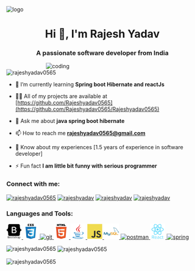 ![logo](https://github.com/Rajeshyadav0565/Rajeshyadav0565/blob/main/githubbanner.jpg)
<h1 align="center">Hi 👋, I'm Rajesh Yadav</h1>
<h3 align="center">A passionate software developer from India</h3>
<img align="right" alt="coding" width=400 src="https://www.sarvika.com/wp-content/uploads/2021/03/Backend-Developer-Python-GIF-Dribble.gif">

<p align="left"> <img src="https://komarev.com/ghpvc/?username=rajeshyadav0565&label=Profile%20views&color=0e75b6&style=flat" alt="rajeshyadav0565" /> </p>

- 🌱 I’m currently learning **Spring boot Hibernate and reactJs**

- 👨‍💻 All of my projects are available at [https://github.com/Rajeshyadav0565](https://github.com/Rajeshyadav0565/Rajeshyadav0565)

- 💬 Ask me about **java spring boot hibernate**

- 📫 How to reach me **rajeshyadav0565@gmail.com**

- 📄 Know about my experiences [1.5 years of experience in software developer]

- ⚡ Fun fact **I am little bit funny with serious programmer**

<h3 align="left">Connect with me:</h3>
<p align="left">
<a href="https://linkedin.com/in/rajeshyadav0565" target="blank"><img align="center" src="https://raw.githubusercontent.com/rahuldkjain/github-profile-readme-generator/master/src/images/icons/Social/linked-in-alt.svg" alt="rajeshyadav0565" height="30" width="40" /></a>
<a href="https://fb.com/rajeshyadav" target="blank"><img align="center" src="https://raw.githubusercontent.com/rahuldkjain/github-profile-readme-generator/master/src/images/icons/Social/facebook.svg" alt="rajeshyadav" height="30" width="40" /></a>
<a href="https://instagram.com/rajeshyadav" target="blank"><img align="center" src="https://raw.githubusercontent.com/rahuldkjain/github-profile-readme-generator/master/src/images/icons/Social/instagram.svg" alt="rajeshyadav" height="30" width="40" /></a>
<a href="https://auth.geeksforgeeks.org/user/rajeshyadav" target="blank"><img align="center" src="https://raw.githubusercontent.com/rahuldkjain/github-profile-readme-generator/master/src/images/icons/Social/geeks-for-geeks.svg" alt="rajeshyadav" height="30" width="40" /></a>
</p>

<h3 align="left">Languages and Tools:</h3>
<p align="left"> <a href="https://getbootstrap.com" target="_blank" rel="noreferrer"> <img src="https://raw.githubusercontent.com/devicons/devicon/master/icons/bootstrap/bootstrap-plain-wordmark.svg" alt="bootstrap" width="40" height="40"/> </a> <a href="https://www.w3schools.com/css/" target="_blank" rel="noreferrer"> <img src="https://raw.githubusercontent.com/devicons/devicon/master/icons/css3/css3-original-wordmark.svg" alt="css3" width="40" height="40"/> </a> <a href="https://git-scm.com/" target="_blank" rel="noreferrer"> <img src="https://www.vectorlogo.zone/logos/git-scm/git-scm-icon.svg" alt="git" width="40" height="40"/> </a> <a href="https://www.w3.org/html/" target="_blank" rel="noreferrer"> <img src="https://raw.githubusercontent.com/devicons/devicon/master/icons/html5/html5-original-wordmark.svg" alt="html5" width="40" height="40"/> </a> <a href="https://www.java.com" target="_blank" rel="noreferrer"> <img src="https://raw.githubusercontent.com/devicons/devicon/master/icons/java/java-original.svg" alt="java" width="40" height="40"/> </a> <a href="https://developer.mozilla.org/en-US/docs/Web/JavaScript" target="_blank" rel="noreferrer"> <img src="https://raw.githubusercontent.com/devicons/devicon/master/icons/javascript/javascript-original.svg" alt="javascript" width="40" height="40"/> </a> <a href="https://www.mysql.com/" target="_blank" rel="noreferrer"> <img src="https://raw.githubusercontent.com/devicons/devicon/master/icons/mysql/mysql-original-wordmark.svg" alt="mysql" width="40" height="40"/> </a> <a href="https://postman.com" target="_blank" rel="noreferrer"> <img src="https://www.vectorlogo.zone/logos/getpostman/getpostman-icon.svg" alt="postman" width="40" height="40"/> </a> <a href="https://reactjs.org/" target="_blank" rel="noreferrer"> <img src="https://raw.githubusercontent.com/devicons/devicon/master/icons/react/react-original-wordmark.svg" alt="react" width="40" height="40"/> </a> <a href="https://spring.io/" target="_blank" rel="noreferrer"> <img src="https://www.vectorlogo.zone/logos/springio/springio-icon.svg" alt="spring" width="40" height="40"/> </a> </p>

<p><img align="left" src="https://github-readme-stats.vercel.app/api/top-langs?username=rajeshyadav0565&show_icons=true&locale=en&layout=compact" alt="rajeshyadav0565" /></p>

<p>&nbsp;<img align="center" src="https://github-readme-stats.vercel.app/api?username=rajeshyadav0565&show_icons=true&locale=en" alt="rajeshyadav0565" /></p>

<p><img align="center" src="https://github-readme-streak-stats.herokuapp.com/?user=rajeshyadav0565&" alt="rajeshyadav0565" /></p>

